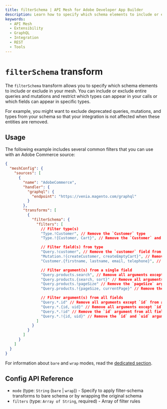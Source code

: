 ```yaml
---
title: filterSchema | API Mesh for Adobe Developer App Builder
description: Learn how to specify which schema elements to include or exclude with the filterSchema transform.
keywords:
  - API Mesh
  - Extensibility
  - GraphQL
  - Integration
  - REST
  - Tools
---
```


# `filterSchema` transform

The `filterSchema` transform allows you to specify which schema elements to include or exclude in your mesh.
You can include or exclude entire queries and mutations and restrict which types can appear in your calls or which fields can appear in specific types.

For example, you might want to exclude deprecated queries, mutations, and types from your schema so that your integration is not affected when these entities are removed.

## Usage

The following example includes several common filters that you can use with an Adobe Commerce source:

```json
{
  "meshConfig": {
    "sources": [
      {
        "name": "AdobeCommerce",
        "handler": {
          "graphql": {
            "endpoint": "https://venia.magento.com/graphql"
          }
        },
        "transforms": [
          {
            "filterSchema": {
              "filters": [
                // Filter type(s)
                "Type.!Customer", // Remove the `Customer` type
                "Type.!{Customer, Cart}", // Remove the `Customer` and `Cart` types

                // Filter field(s) from type
                "Query.!customer", // Remove the `customer` field from the root `Query` type
                "Mutation.!{createCustomer, createEmptyCart}", // Remove the `createCustomer` and `createEmptyCart` fields from the root `Mutation` type
                "Customer.{firstname, lastname, email, telephone}", // Remove all fields except `firstname`, `lastname`, `email` and `telephone` from the Customer type

                // Filter argument(s) from a single field
                "Query.products.search", // Remove all arguments except `search` from the `products` field in the Query type
                "Query.products.{search, sort}" // Remove all arguments except `search` and `sort` from the `products` field in the Query type
                "Query.products.!pageSize" // Remove the `pageSize` argument from the `products` field in the Query type
                "Query.products.!{pageSize, currentPage}" // Remove the `pageSize` and `currentPage` arguments from the `products` field in the Query type

                // Filter argument(s) from all fields
                "Query.*.id" // Remove all arguments except `id` from all fields in the Query type
                "Query.*.{id, uid}" // Remove all arguments except `id` and `uid` from all fields in the Query type
                "Query.*.!id" // Remove the `id` argument from all fields in Query type
                "Query.*.!{id, uid}" // Remove the `id` and `uid` arguments from all fields in the Query type
              ]
            }
          }
        ]
      }
    ]
  }
}
```

<InlineAlert variant="info" slots="text"/>

For information about `bare` and `wrap` modes, read the [dedicated section](index.md#two-different-modes).

## Config API Reference

-  `mode` (type: `String` (`bare` | `wrap`)) - Specify to apply filter-schema transforms to bare schema or by wrapping the original schema
-  `filters` (type: `Array of String`, required) - Array of filter rules
